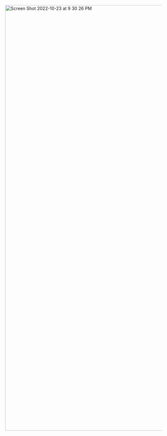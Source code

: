 <img width="1368" alt="Screen Shot 2022-10-23 at 9 30 26 PM" src="https://user-images.githubusercontent.com/1130416/197448866-f232648d-e039-4abf-9b80-bb1d5d720ff5.png">
